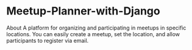 # Meetup-Planner-with-Django
About A platform for organizing and participating in meetups in specific locations. You can easily create a meetup, set the location, and allow participants to register via email.
